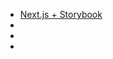 - [Next.js + Storybook](https://storybook.js.org/addons/storybook-addon-next-router/)
- []()
- []()
- []()
